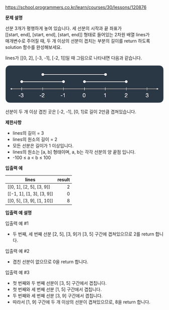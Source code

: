 https://school.programmers.co.kr/learn/courses/30/lessons/120876

**문제 설명**

선분 3개가 평행하게 놓여 있습니다. 세 선분의 시작과 끝 좌표가 <br> 
[[start, end], [start, end], [start, end]] 형태로 들어있는 2차원 배열 lines가 <br> 
매개변수로 주어질 때, 두 개 이상의 선분이 겹치는 부분의 길이를 return 하도록 <br> 
solution 함수를 완성해보세요.

lines가 [[0, 2], [-3, -1], [-2, 1]]일 때 그림으로 나타내면 다음과 같습니다.

![img.png](img.png)

선분이 두 개 이상 겹친 곳은 [-2, -1], [0, 1]로 길이 2만큼 겹쳐있습니다.

**제한사항**

- lines의 길이 = 3
- lines의 원소의 길이 = 2
- 모든 선분은 길이가 1 이상입니다.
- lines의 원소는 [a, b] 형태이며, a, b는 각각 선분의 양 끝점 입니다.
- -100 ≤ a < b ≤ 100

**입출력 예**

| lines                     | 	result |
|---------------------------|--------:|
| [[0, 1], [2, 5], [3, 9]]  |      	2 |
| [[-1, 1], [1, 3], [3, 9]] |      	0 |
| [[0, 5], [3, 9], [1, 10]] |      	8 |

**입출력 예 설명**

입출력 예 #1

- 두 번째, 세 번째 선분 [2, 5], [3, 9]가 [3, 5] 구간에 겹쳐있으므로 2를 return 합니다.

입출력 예 #2

- 겹친 선분이 없으므로 0을 return 합니다.

입출력 예 #3

- 첫 번째와 두 번째 선분이 [3, 5] 구간에서 겹칩니다.
- 첫 번째와 세 번째 선분 [1, 5] 구간에서 겹칩니다.
- 두 번째와 세 번째 선분 [3, 9] 구간에서 겹칩니다.
- 따라서 [1, 9] 구간에 두 개 이상의 선분이 겹쳐있으므로, 8을 return 합니다.